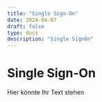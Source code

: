 ```yaml
---
title: "Single Sign-On"
date: 2024-04-07
draft: false
type: docs
description: "Single SignOn"
---
```


# Single Sign-On

Hier könnte Ihr Text stehen